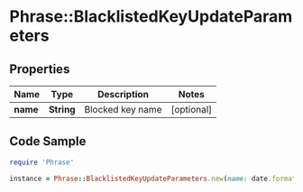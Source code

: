 # Phrase::BlacklistedKeyUpdateParameters

## Properties

Name | Type | Description | Notes
------------ | ------------- | ------------- | -------------
**name** | **String** | Blocked key name | [optional] 

## Code Sample

```ruby
require 'Phrase'

instance = Phrase::BlacklistedKeyUpdateParameters.new(name: date.formats.*)
```


